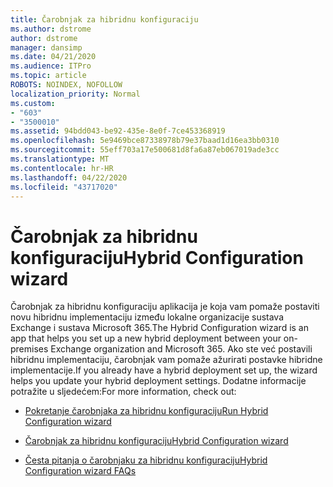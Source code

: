 ```yaml
---
title: Čarobnjak za hibridnu konfiguraciju
ms.author: dstrome
author: dstrome
manager: dansimp
ms.date: 04/21/2020
ms.audience: ITPro
ms.topic: article
ROBOTS: NOINDEX, NOFOLLOW
localization_priority: Normal
ms.custom:
- "603"
- "3500010"
ms.assetid: 94bdd043-be92-435e-8e0f-7ce453368919
ms.openlocfilehash: 5e9469bce87338978b79e37baad1d16ea3bb0310
ms.sourcegitcommit: 55eff703a17e500681d8fa6a87eb067019ade3cc
ms.translationtype: MT
ms.contentlocale: hr-HR
ms.lasthandoff: 04/22/2020
ms.locfileid: "43717020"
---
```

# <a name="hybrid-configuration-wizard"></a><span data-ttu-id="ff2a9-102">Čarobnjak za hibridnu konfiguraciju</span><span class="sxs-lookup"><span data-stu-id="ff2a9-102">Hybrid Configuration wizard</span></span>

<span data-ttu-id="ff2a9-103">Čarobnjak za hibridnu konfiguraciju aplikacija je koja vam pomaže postaviti novu hibridnu implementaciju između lokalne organizacije sustava Exchange i sustava Microsoft 365.</span><span class="sxs-lookup"><span data-stu-id="ff2a9-103">The Hybrid Configuration wizard is an app that helps you set up a new hybrid deployment between your on-premises Exchange organization and Microsoft 365.</span></span> <span data-ttu-id="ff2a9-104">Ako ste već postavili hibridnu implementaciju, čarobnjak vam pomaže ažurirati postavke hibridne implementacije.</span><span class="sxs-lookup"><span data-stu-id="ff2a9-104">If you already have a hybrid deployment set up, the wizard helps you update your hybrid deployment settings.</span></span> <span data-ttu-id="ff2a9-105">Dodatne informacije potražite u sljedećem:</span><span class="sxs-lookup"><span data-stu-id="ff2a9-105">For more information, check out:</span></span>
  
- [<span data-ttu-id="ff2a9-106">Pokretanje čarobnjaka za hibridnu konfiguraciju</span><span class="sxs-lookup"><span data-stu-id="ff2a9-106">Run Hybrid Configuration wizard</span></span>](https://technet.microsoft.com/library/mt595788%28v=exchg.150%29.aspx)

- [<span data-ttu-id="ff2a9-107">Čarobnjak za hibridnu konfiguraciju</span><span class="sxs-lookup"><span data-stu-id="ff2a9-107">Hybrid Configuration wizard</span></span>](https://technet.microsoft.com/library/hh529921%28v=exchg.150%29.aspx)

- [<span data-ttu-id="ff2a9-108">Česta pitanja o čarobnjaku za hibridnu konfiguraciju</span><span class="sxs-lookup"><span data-stu-id="ff2a9-108">Hybrid Configuration wizard FAQs</span></span>](https://technet.microsoft.com/library/mt488940%28v=exchg.150%29.aspx)
